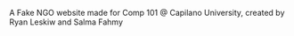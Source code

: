 A Fake NGO website made for Comp 101 @ Capilano University, created by Ryan Leskiw and Salma Fahmy 

